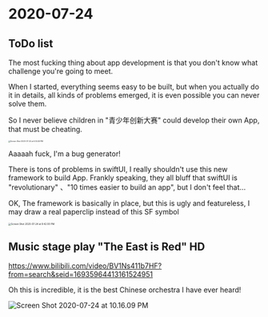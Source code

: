 # 2020-07-24

## ToDo list

The most fucking thing about app development is that you don't know what challenge you're going to meet. 

When I started, everything seems easy to be built, but when you actually do it in details, all kinds of problems emerged, it is even possible you can never solve them.

So I never believe children in "青少年创新大赛" could develop their own App, that must be cheating.

<img src="https://tva1.sinaimg.cn/large/007S8ZIlgy1gh28tvq6vtj30f80wa7sk.jpg" alt="Screen Shot 2020-07-24 at 6.34.45 PM" style="zoom:25%;" />

Aaaaah fuck, I'm a bug generator! 

There is tons of problems in swiftUI, I really shouldn't use this new framework to build App. Frankly speaking, they all bluff that swiftUI is "revolutionary" 、"10 times easier to build an app", but I don't feel that...

OK, The framework is basically in place, but this is ugly and featureless, I may draw a real paperclip instead of this SF symbol 



<img src="https://tva1.sinaimg.cn/large/007S8ZIlgy1gh2e927x0aj30qk1cutq0.jpg" alt="Screen Shot 2020-07-24 at 9.42.00 PM" style="zoom:33%;" />

## Music stage play "The East is Red" HD

https://www.bilibili.com/video/BV1Ns411b7HF?from=search&seid=16935964413161524951

Oh this is incredible, it is the best Chinese orchestra I have ever heard!

![Screen Shot 2020-07-24 at 10.16.09 PM](https://tva1.sinaimg.cn/large/007S8ZIlgy1gh2f85anucj31iw0loe81.jpg)


